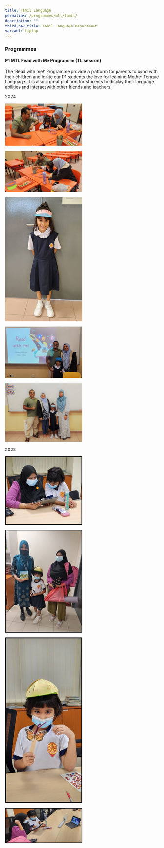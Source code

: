 ```yaml
---
title: Tamil Language
permalink: /programmes/mtl/tamil/
description: ""
third_nav_title: Tamil Language Department
variant: tiptap
---
```

<h3><strong>Programmes</strong></h3><h4><strong>P1 MTL Read with Me Programme (TL session)</strong></h4><p>The ‘Read with me!’ Programme provide a platform for parents to bond with their children and ignite our P1 students the love for learning Mother Tongue Language. It is also a great platform for students to display their language abilities and interact with other friends and teachers.</p><p>2024</p><p></p><div class="isomer-image-wrapper"><img style="width: 50%;" height="auto" width="100%" alt="" src="/images/TL/tl1.jpg"></div><p></p><div class="isomer-image-wrapper"><img style="width: 50%;" height="auto" width="100%" alt="" src="/images/TL/tl2.jpg"></div><p></p><div class="isomer-image-wrapper"><img style="width: 50%;" height="auto" width="100%" alt="" src="/images/TL/tl3.jpg"></div><p></p><div class="isomer-image-wrapper"><img style="width: 50%;" height="auto" width="100%" alt="" src="/images/TL/tl4.jpg"></div><p></p><div class="isomer-image-wrapper"><img style="width: 50%;" height="auto" width="100%" alt="" src="/images/TL/tl5.jpg"></div><p></p><p></p><p>2023</p><div class="isomer-image-wrapper"><img style="width: 50%;" height="auto" width="100%" alt="" src="/images/tamil1.jpg"></div><p></p><div class="isomer-image-wrapper"><img style="width: 50%;" height="auto" width="100%" alt="" src="/images/tamil5.jpg"></div><p></p><div class="isomer-image-wrapper"><img style="width: 50%;" height="auto" width="100%" alt="" src="/images/tamil4.jpg"></div><p></p><p></p><div class="isomer-image-wrapper"><img style="width: 50%;" height="auto" width="100%" alt="" src="/images/tamil2.jpg"></div><p></p>